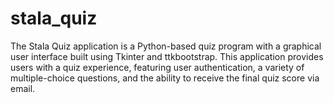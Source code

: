 # stala_quiz
The Stala Quiz application is a Python-based quiz program with a graphical user interface built using Tkinter and ttkbootstrap. This application provides users with a quiz experience, featuring user authentication, a variety of multiple-choice questions, and the ability to receive the final quiz score via email.
